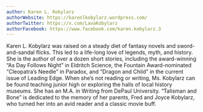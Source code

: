 ```yaml
---
author: Karen L. Kobylarz
authorWebsite: https://karenlkobylarz.wordpress.com/
authorTwitter: https://x.com/LavaKobylarz
authorFacebook: https://www.facebook.com/karen.kobylarz.3
---
```

Karen L. Kobylarz was raised on a steady diet of fantasy novels and sword-and-sandal flicks. This led to a life-long love of legends, myth, and history. She is the author of over a dozen short stories, including the award-winning “As Day Follows Night” in Eldritch Science, the Fountain Award-nominated “Cleopatra’s Needle” in Paradox, and “Dragon and Child” in the current issue of Leading Edge. When she’s not reading or writing, Ms. Kobylarz can be found teaching junior high or exploring the halls of local history museums. She has an M.A. in Writing from DePaul University. “Talisman and Bone” is dedicated to the memory of her parents, Fred and Joyce Kobylarz, who turned her into an avid reader and a classic movie buff. 
